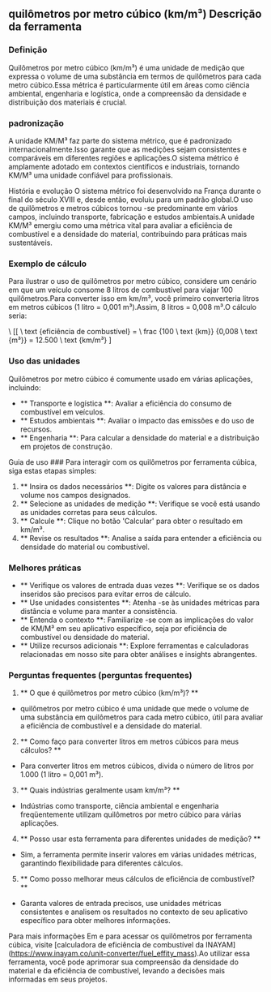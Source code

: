 ## quilômetros por metro cúbico (km/m³) Descrição da ferramenta

### Definição
Quilômetros por metro cúbico (km/m³) é uma unidade de medição que expressa o volume de uma substância em termos de quilômetros para cada metro cúbico.Essa métrica é particularmente útil em áreas como ciência ambiental, engenharia e logística, onde a compreensão da densidade e distribuição dos materiais é crucial.

### padronização
A unidade KM/M³ faz parte do sistema métrico, que é padronizado internacionalmente.Isso garante que as medições sejam consistentes e comparáveis ​​em diferentes regiões e aplicações.O sistema métrico é amplamente adotado em contextos científicos e industriais, tornando KM/M³ uma unidade confiável para profissionais.

História e evolução
O sistema métrico foi desenvolvido na França durante o final do século XVIII e, desde então, evoluiu para um padrão global.O uso de quilômetros e metros cúbicos tornou -se predominante em vários campos, incluindo transporte, fabricação e estudos ambientais.A unidade KM/M³ emergiu como uma métrica vital para avaliar a eficiência de combustível e a densidade do material, contribuindo para práticas mais sustentáveis.

### Exemplo de cálculo
Para ilustrar o uso de quilômetros por metro cúbico, considere um cenário em que um veículo consome 8 litros de combustível para viajar 100 quilômetros.Para converter isso em km/m³, você primeiro converteria litros em metros cúbicos (1 litro = 0,001 m³).Assim, 8 litros = 0,008 m³.O cálculo seria:

\ [[
\ text {eficiência de combustível} = \ frac {100 \ text {km}} {0,008 \ text {m³}} = 12.500 \ text {km/m³}
\]

### Uso das unidades
Quilômetros por metro cúbico é comumente usado em várias aplicações, incluindo:
- ** Transporte e logística **: Avaliar a eficiência do consumo de combustível em veículos.
- ** Estudos ambientais **: Avaliar o impacto das emissões e do uso de recursos.
- ** Engenharia **: Para calcular a densidade do material e a distribuição em projetos de construção.

Guia de uso ###
Para interagir com os quilômetros por ferramenta cúbica, siga estas etapas simples:
1. ** Insira os dados necessários **: Digite os valores para distância e volume nos campos designados.
2. ** Selecione as unidades de medição **: Verifique se você está usando as unidades corretas para seus cálculos.
3. ** Calcule **: Clique no botão 'Calcular' para obter o resultado em km/m³.
4. ** Revise os resultados **: Analise a saída para entender a eficiência ou densidade do material ou combustível.

### Melhores práticas
- ** Verifique os valores de entrada duas vezes **: Verifique se os dados inseridos são precisos para evitar erros de cálculo.
- ** Use unidades consistentes **: Atenha -se às unidades métricas para distância e volume para manter a consistência.
- ** Entenda o contexto **: Familiarize -se com as implicações do valor de KM/M³ em seu aplicativo específico, seja por eficiência de combustível ou densidade do material.
- ** Utilize recursos adicionais **: Explore ferramentas e calculadoras relacionadas em nosso site para obter análises e insights abrangentes.

### Perguntas frequentes (perguntas frequentes)

1. ** O que é quilômetros por metro cúbico (km/m³)? **
- quilômetros por metro cúbico é uma unidade que mede o volume de uma substância em quilômetros para cada metro cúbico, útil para avaliar a eficiência de combustível e a densidade do material.

2. ** Como faço para converter litros em metros cúbicos para meus cálculos? **
- Para converter litros em metros cúbicos, divida o número de litros por 1.000 (1 litro = 0,001 m³).

3. ** Quais indústrias geralmente usam km/m³? **
- Indústrias como transporte, ciência ambiental e engenharia freqüentemente utilizam quilômetros por metro cúbico para várias aplicações.

4. ** Posso usar esta ferramenta para diferentes unidades de medição? **
- Sim, a ferramenta permite inserir valores em várias unidades métricas, garantindo flexibilidade para diferentes cálculos.

5. ** Como posso melhorar meus cálculos de eficiência de combustível? **
- Garanta valores de entrada precisos, use unidades métricas consistentes e analisem os resultados no contexto de seu aplicativo específico para obter melhores informações.

Para mais informações Em e para acessar os quilômetros por ferramenta cúbica, visite [calculadora de eficiência de combustível da INAYAM] (https://www.inayam.co/unit-converter/fuel_effity_mass).Ao utilizar essa ferramenta, você pode aprimorar sua compreensão da densidade do material e da eficiência de combustível, levando a decisões mais informadas em seus projetos.